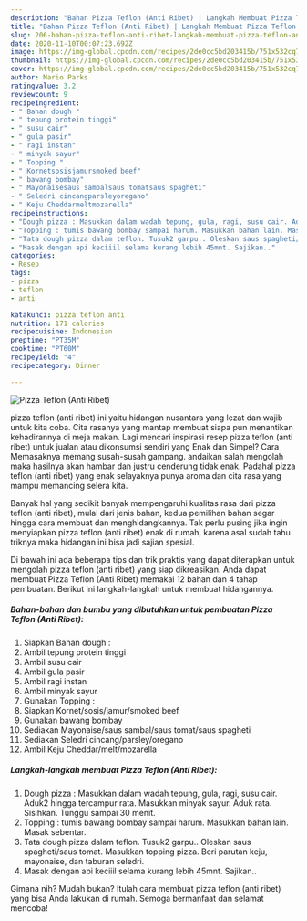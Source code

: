 ```yaml
---
description: "Bahan Pizza Teflon (Anti Ribet) | Langkah Membuat Pizza Teflon (Anti Ribet) Yang Enak Dan Mudah"
title: "Bahan Pizza Teflon (Anti Ribet) | Langkah Membuat Pizza Teflon (Anti Ribet) Yang Enak Dan Mudah"
slug: 206-bahan-pizza-teflon-anti-ribet-langkah-membuat-pizza-teflon-anti-ribet-yang-enak-dan-mudah
date: 2020-11-10T00:07:23.692Z
image: https://img-global.cpcdn.com/recipes/2de0cc5bd203415b/751x532cq70/pizza-teflon-anti-ribet-foto-resep-utama.jpg
thumbnail: https://img-global.cpcdn.com/recipes/2de0cc5bd203415b/751x532cq70/pizza-teflon-anti-ribet-foto-resep-utama.jpg
cover: https://img-global.cpcdn.com/recipes/2de0cc5bd203415b/751x532cq70/pizza-teflon-anti-ribet-foto-resep-utama.jpg
author: Mario Parks
ratingvalue: 3.2
reviewcount: 9
recipeingredient:
- " Bahan dough "
- " tepung protein tinggi"
- " susu cair"
- " gula pasir"
- " ragi instan"
- " minyak sayur"
- " Topping "
- " Kornetsosisjamursmoked beef"
- " bawang bombay"
- " Mayonaisesaus sambalsaus tomatsaus spagheti"
- " Seledri cincangparsleyoregano"
- " Keju Cheddarmeltmozarella"
recipeinstructions:
- "Dough pizza : Masukkan dalam wadah tepung, gula, ragi, susu cair. Aduk2 hingga tercampur rata. Masukkan minyak sayur. Aduk rata. Sisihkan. Tunggu sampai 30 menit."
- "Topping : tumis bawang bombay sampai harum. Masukkan bahan lain. Masak sebentar."
- "Tata dough pizza dalam teflon. Tusuk2 garpu.. Oleskan saus spagheti/saus tomat. Masukkan topping pizza. Beri parutan keju, mayonaise, dan taburan seledri."
- "Masak dengan api keciiil selama kurang lebih 45mnt. Sajikan.."
categories:
- Resep
tags:
- pizza
- teflon
- anti

katakunci: pizza teflon anti 
nutrition: 171 calories
recipecuisine: Indonesian
preptime: "PT35M"
cooktime: "PT60M"
recipeyield: "4"
recipecategory: Dinner

---
```



![Pizza Teflon (Anti Ribet)](https://img-global.cpcdn.com/recipes/2de0cc5bd203415b/751x532cq70/pizza-teflon-anti-ribet-foto-resep-utama.jpg)


pizza teflon (anti ribet) ini yaitu hidangan nusantara yang lezat dan wajib untuk kita coba. Cita rasanya yang mantap membuat siapa pun menantikan kehadirannya di meja makan.
Lagi mencari inspirasi resep pizza teflon (anti ribet) untuk jualan atau dikonsumsi sendiri yang Enak dan Simpel? Cara Memasaknya memang susah-susah gampang. andaikan salah mengolah maka hasilnya akan hambar dan justru cenderung tidak enak. Padahal pizza teflon (anti ribet) yang enak selayaknya punya aroma dan cita rasa yang mampu memancing selera kita.



Banyak hal yang sedikit banyak mempengaruhi kualitas rasa dari pizza teflon (anti ribet), mulai dari jenis bahan, kedua pemilihan bahan segar hingga cara membuat dan menghidangkannya. Tak perlu pusing jika ingin menyiapkan pizza teflon (anti ribet) enak di rumah, karena asal sudah tahu triknya maka hidangan ini bisa jadi sajian spesial.


Di bawah ini ada beberapa tips dan trik praktis yang dapat diterapkan untuk mengolah pizza teflon (anti ribet) yang siap dikreasikan. Anda dapat membuat Pizza Teflon (Anti Ribet) memakai 12 bahan dan 4 tahap pembuatan. Berikut ini langkah-langkah untuk membuat hidangannya.

<!--inarticleads1-->

##### Bahan-bahan dan bumbu yang dibutuhkan untuk pembuatan Pizza Teflon (Anti Ribet):

1. Siapkan  Bahan dough :
1. Ambil  tepung protein tinggi
1. Ambil  susu cair
1. Ambil  gula pasir
1. Ambil  ragi instan
1. Ambil  minyak sayur
1. Gunakan  Topping :
1. Siapkan  Kornet/sosis/jamur/smoked beef
1. Gunakan  bawang bombay
1. Sediakan  Mayonaise/saus sambal/saus tomat/saus spagheti
1. Sediakan  Seledri cincang/parsley/oregano
1. Ambil  Keju Cheddar/melt/mozarella




<!--inarticleads2-->

##### Langkah-langkah membuat Pizza Teflon (Anti Ribet):

1. Dough pizza : Masukkan dalam wadah tepung, gula, ragi, susu cair. Aduk2 hingga tercampur rata. Masukkan minyak sayur. Aduk rata. Sisihkan. Tunggu sampai 30 menit.
1. Topping : tumis bawang bombay sampai harum. Masukkan bahan lain. Masak sebentar.
1. Tata dough pizza dalam teflon. Tusuk2 garpu.. Oleskan saus spagheti/saus tomat. Masukkan topping pizza. Beri parutan keju, mayonaise, dan taburan seledri.
1. Masak dengan api keciiil selama kurang lebih 45mnt. Sajikan..




Gimana nih? Mudah bukan? Itulah cara membuat pizza teflon (anti ribet) yang bisa Anda lakukan di rumah. Semoga bermanfaat dan selamat mencoba!
